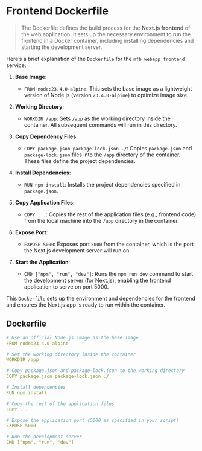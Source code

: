 # Frontend Dockerfile

> The Dockerfile defines the build process for the **Next.js frontend** of the web application. It sets up the necessary environment to run the frontend in a Docker container, including installing dependencies and starting the development server.

Here’s a brief explanation of the `Dockerfile` for the `mfb_webapp_frontend` service:

1. **Base Image**:
   - `FROM node:23.4.0-alpine`: This sets the base image as a lightweight version of Node.js (version `23.4.0-alpine`) to optimize image size.

2. **Working Directory**:
   - `WORKDIR /app`: Sets `/app` as the working directory inside the container. All subsequent commands will run in this directory.

3. **Copy Dependency Files**:
   - `COPY package.json package-lock.json ./`: Copies `package.json` and `package-lock.json` files into the `/app` directory of the container. These files define the project dependencies.

4. **Install Dependencies**:
   - `RUN npm install`: Installs the project dependencies specified in `package.json`.

5. **Copy Application Files**:
   - `COPY . .`: Copies the rest of the application files (e.g., frontend code) from the local machine into the `/app` directory in the container.

6. **Expose Port**:
   - `EXPOSE 5000`: Exposes port `5000` from the container, which is the port the Next.js development server will run on.

7. **Start the Application**:
   - `CMD ["npm", "run", "dev"]`: Runs the `npm run dev` command to start the development server (for Next.js), enabling the frontend application to serve on port 5000.

This `Dockerfile` sets up the environment and dependencies for the frontend and ensures the Next.js app is ready to run within the container.

## Dockerfile

```yml
# Use an official Node.js image as the base image
FROM node:23.4.0-alpine

# Set the working directory inside the container
WORKDIR /app

# Copy package.json and package-lock.json to the working directory
COPY package.json package-lock.json ./

# Install dependencies
RUN npm install

# Copy the rest of the application files
COPY . .

# Expose the application port (5000 as specified in your script)
EXPOSE 5000

# Run the development server
CMD ["npm", "run", "dev"]
```
